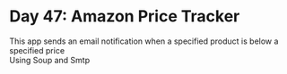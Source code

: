 # Day 47: Amazon Price Tracker
This app sends an email notification when a specified product is below a specified price<br>
Using Soup and Smtp<br>


